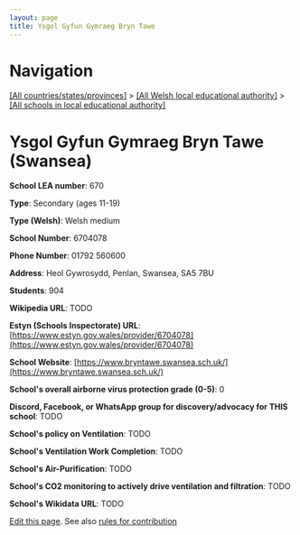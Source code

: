 ```yaml
---
layout: page
title: Ysgol Gyfun Gymraeg Bryn Tawe
---
```

# Navigation

[[All countries/states/provinces]](../../..) > [[All Welsh local educational authority]](../..) > [[All schools in local educational authority]](..)

# Ysgol Gyfun Gymraeg Bryn Tawe (Swansea)

**School LEA number**: 670

**Type**: Secondary (ages 11-19)

**Type (Welsh)**: Welsh medium

**School Number**: 6704078

**Phone Number**: 01792 560600

**Address**: Heol Gywrosydd, Penlan, Swansea, SA5 7BU

**Students**: 904

**Wikipedia URL**: TODO

**Estyn (Schools Inspectorate) URL**: [https://www.estyn.gov.wales/provider/6704078](https://www.estyn.gov.wales/provider/6704078)

**School Website**: [https://www.bryntawe.swansea.sch.uk/](https://www.bryntawe.swansea.sch.uk/)

**School's overall airborne virus protection grade (0-5)**: 0

**Discord, Facebook, or WhatsApp group for discovery/advocacy for THIS school**: TODO

**School's policy on Ventilation**: TODO

**School's Ventilation Work Completion**: TODO

**School's Air-Purification**: TODO

**School's CO2 monitoring to actively drive ventilation and filtration**: TODO

**School's Wikidata URL**: TODO




[Edit this page](https://github.com/ventilate-schools/Wales/edit/prif/./Swansea/Ysgol_Gyfun_Gymraeg_Bryn_Tawe.md). See also [rules for contribution](../../../contribution-rules/)